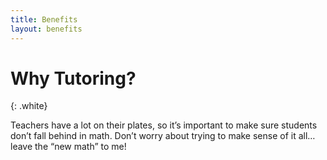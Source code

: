 ```yaml
---
title: Benefits
layout: benefits
---
```


# Why Tutoring?
{: .white}

Teachers have a lot on their plates, so it’s important to make sure students don’t fall behind in math. Don’t worry about trying to make sense of it all… leave the “new math” to me!
